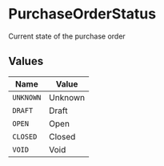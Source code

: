# PurchaseOrderStatus

Current state of the purchase order


## Values

| Name      | Value     |
| --------- | --------- |
| `UNKNOWN` | Unknown   |
| `DRAFT`   | Draft     |
| `OPEN`    | Open      |
| `CLOSED`  | Closed    |
| `VOID`    | Void      |